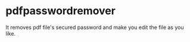# pdfpasswordremover
It removes pdf file's secured password and make you edit the file as you like.
